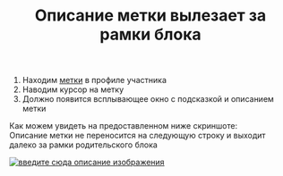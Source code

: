 ﻿---
title: "Описание метки вылезает за рамки блока"
se.owner.user_id: 189027
se.owner.display_name: "Михаил Ребров"
se.owner.link: "https://ru.meta.stackoverflow.com/users/189027/%d0%9c%d0%b8%d1%85%d0%b0%d0%b8%d0%bb-%d0%a0%d0%b5%d0%b1%d1%80%d0%be%d0%b2"
se.link: "https://ru.meta.stackoverflow.com/questions/12107/%d0%9e%d0%bf%d0%b8%d1%81%d0%b0%d0%bd%d0%b8%d0%b5-%d0%bc%d0%b5%d1%82%d0%ba%d0%b8-%d0%b2%d1%8b%d0%bb%d0%b5%d0%b7%d0%b0%d0%b5%d1%82-%d0%b7%d0%b0-%d1%80%d0%b0%d0%bc%d0%ba%d0%b8-%d0%b1%d0%bb%d0%be%d0%ba%d0%b0"
se.question_id: 12107
se.post_type: question
---
<ol>
<li>Находим <a href="https://ru.stackoverflow.com/users/current?tab=tags">метки</a> в профиле участника</li>
<li>Наводим курсор на метку</li>
<li>Должно появится всплывающее окно с подсказкой и описанием метки</li>
</ol>
<p>Как можем увидеть на предоставленном ниже скриншоте:<br/>
Описание метки не переносится на следующую строку и выходит далеко за рамки родительского блока</p>
<p><a href="https://i.stack.imgur.com/FdBwq.png" rel="nofollow noreferrer"><img src="https://i.stack.imgur.com/FdBwq.png" alt="введите сюда описание изображения" /></a></p>
